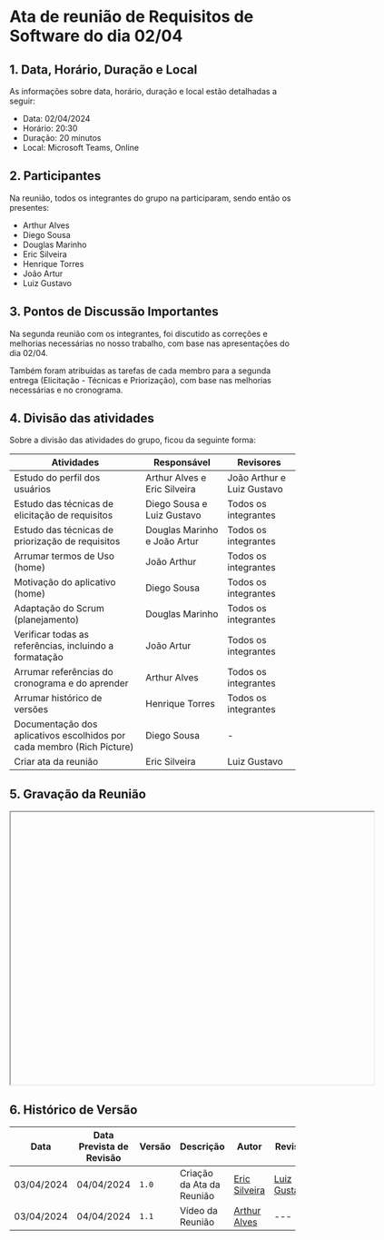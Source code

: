# Ata de reunião de Requisitos de Software do dia 02/04

## 1.  Data, Horário, Duração e Local
As informações sobre data, horário, duração e local estão detalhadas a seguir:

- Data: 02/04/2024
- Horário: 20:30
- Duração: 20 minutos
- Local: Microsoft Teams, Online

## 2. Participantes
Na reunião, todos os integrantes do grupo na participaram, sendo então os presentes:

- Arthur Alves
- Diego Sousa
- Douglas Marinho
- Eric Silveira
- Henrique Torres
- João Artur
- Luiz Gustavo

## 3. Pontos de Discussão Importantes

Na segunda reunião com os integrantes, foi discutido as correções e melhorias necessárias no nosso trabalho, com base nas apresentações do dia 02/04.

Também foram atribuídas as tarefas de cada membro para a segunda entrega (Elicitação - Técnicas e Priorização), com base nas melhorias necessárias e no cronograma.

## 4. Divisão das atividades

Sobre a divisão das atividades do grupo, ficou da seguinte forma:

|Atividades|Responsável|Revisores|
| - | - | - |
| Estudo do perfil dos usuários | Arthur Alves e Eric Silveira | João Arthur e Luiz Gustavo |
| Estudo das técnicas de elicitação de requisitos | Diego Sousa e Luiz Gustavo | Todos os integrantes |
| Estudo das técnicas de priorização de requisitos | Douglas Marinho e João Artur | Todos os integrantes |
| Arrumar termos de Uso (home) | João Arthur | Todos os integrantes |
| Motivação do aplicativo (home) | Diego Sousa | Todos os integrantes |
| Adaptação do Scrum (planejamento) | Douglas Marinho | Todos os integrantes |
| Verificar todas as referências, incluindo a formatação | João Artur | Todos os integrantes |
| Arrumar referências do cronograma e do aprender | Arthur Alves | Todos os integrantes |
| Arrumar histórico de versões | Henrique Torres | Todos os integrantes |
| Documentação dos aplicativos escolhidos por cada membro (Rich Picture) | Diego Sousa | - |
| Criar ata da reunião | Eric Silveira | Luiz Gustavo |

## 5. Gravação da Reunião
<iframe src="" width="640" height="480" allow="autoplay"></iframe>

## 6. Histórico de Versão
|Data|Data Prevista de Revisão|Versão|Descrição|Autor|Revisor|
| ------- | ------ | ------- | -------- | -------- | -------- |
| 03/04/2024 | 04/04/2024| `1.0` | Criação da Ata da Reunião | [Eric Silveira](https://github.com/ericbky) | [Luiz Gustavo](https://github.com/LuizGust4vo) |
| 03/04/2024 | 04/04/2024| `1.1` |Vídeo da Reunião| [Arthur Alves](https://github.com/arthrok) | --- |

